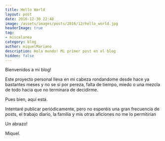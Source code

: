 ```yaml
---
title: Hello World
layout: post
date: 2016-12-30 22:48
image: /assets/images/posts/2016/12/hello_world.jpg
headerImage: true
tag:
- miscelanea
category: blog
author: miquelMariano
description: Hola mundo! Mi primer post en el blog
hidden: false
---
```


Bienvenidos a mi blog!

Este proyecto personal lleva en mi cabeza rondandome desde hace ya bastantes meses y no se si por pereza, falta de tiempo, miedo o una mezcla de todo hacia que no terminara de decidirme.

Pues bien, aquí está.

Intentaré publicar periódicamente, pero no esperéis una gran frecuencia de posts, el trabajo diario, la familia y mis otras aficiones no me lo permitirían

Un abrazo!

Miquel.
